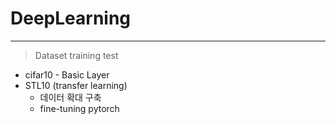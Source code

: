 # DeepLearning

--------- 
> Dataset training test
- cifar10 - Basic Layer
- STL10 (transfer learning)
  - 데이터 확대 구축
  - fine-tuning pytorch
 
